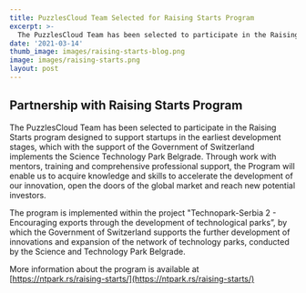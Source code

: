 ```yaml
---
title: PuzzlesCloud Team Selected for Raising Starts Program
excerpt: >-
  The PuzzlesCloud Team has been selected to participate in the Raising Starts program designed to support startups in the earliest development stages, which with the support of the Government of Switzerland implements the Science Technology Park Belgrade.
date: '2021-03-14'
thumb_image: images/raising-starts-blog.png
image: images/raising-starts.png
layout: post
---
```



## Partnership with Raising Starts Program

The PuzzlesCloud Team has been selected to participate in the Raising Starts program designed to support startups in the earliest development stages, which with the support of the Government of Switzerland implements the Science Technology Park Belgrade. Through work with
mentors, training and comprehensive professional support, the Program will enable us to acquire knowledge and
skills to accelerate the development of our innovation, open the doors of the global market and reach new potential
investors.

The program is implemented within the project "Technopark-Serbia 2 - Encouraging exports through the development of technological
parks”, by which the Government of Switzerland supports the further development of innovations and expansion of the network of technology parks, conducted by the Science and Technology Park Belgrade.

More information about the program is available at [https://ntpark.rs/raising-starts/](https://ntpark.rs/raising-starts/)



